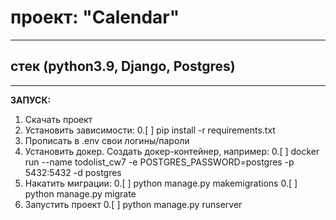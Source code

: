 # проект: "Calendar"
___
## стек (python3.9, Django, Postgres)
___
**ЗАПУСК:** 
1. Скачать проект
2. Установить зависимости: 
0.[ ] pip install -r requirements.txt
3. Прописать в .env свои логины/пароли
4. Установить докер. Создать докер-контейнер, например:
0.[ ] docker run --name todolist_cw7 -e POSTGRES_PASSWORD=postgres -p 5432:5432 -d postgres
5. Накатить миграции:
0.[ ] python manage.py makemigrations
0.[ ] python manage.py migrate
6. Запустить проект
0.[ ] python manage.py runserver